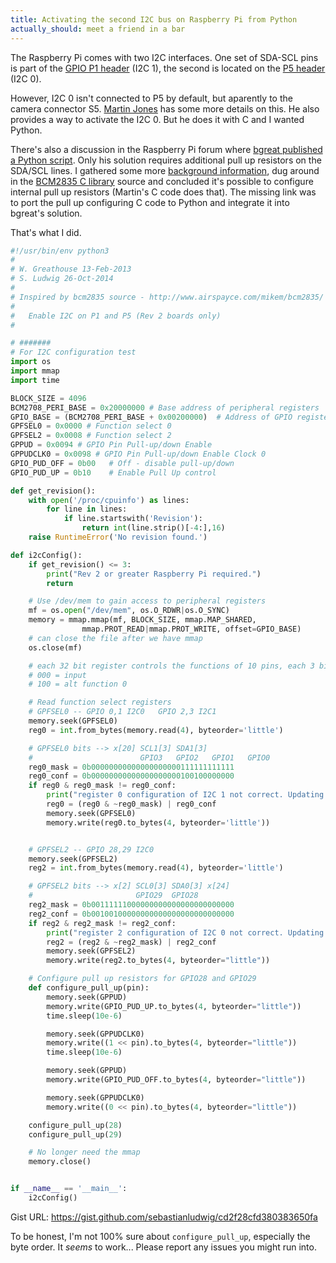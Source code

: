 ```yaml
---
title: Activating the second I2C bus on Raspberry Pi from Python
actually_should: meet a friend in a bar
---
```


The Raspberry Pi comes with two I2C interfaces. One set of SDA-SCL pins is part of the [GPIO P1 header](http://elinux.org/RPi_Low-level_peripherals#General_Purpose_Input.2FOutput_.28GPIO.29) (I2C 1), the second is located on the [P5 header](http://elinux.org/RPi_Low-level_peripherals#P5_header) (I2C 0).

However, I2C 0 isn't connected to P5 by default, but aparently to the camera connector S5. [Martin Jones](http://martin-jones.com/2013/08/20/how-to-get-the-second-raspberry-pi-i2c-bus-to-work/) has some more details on this. He also provides a way to activate the I2C 0. But he does it with C and I wanted Python.

There's also a discussion in the Raspberry Pi forum where [bgreat published a Python script](http://www.raspberrypi.org/forums/viewtopic.php?f=44&t=33092&p=287100#p287100). Only his solution requires additional pull up resistors on the SDA/SCL lines. I gathered some more [background information](http://vzaigrin.wordpress.com/2014/06/06/second-i2c-bus-on-raspberry-pi-running-freebsd/), dug around in the [BCM2835 C library](http://www.airspayce.com/mikem/bcm2835/) source and concluded it's possible to configure internal pull up resistors (Martin's C code does that). The missing link was to port the pull up configuring C code to Python and integrate it into bgreat's solution.

That's what I did.

```python
#!/usr/bin/env python3
#
# W. Greathouse 13-Feb-2013
# S. Ludwig 26-Oct-2014
#
# Inspired by bcm2835 source - http://www.airspayce.com/mikem/bcm2835/
# 
#   Enable I2C on P1 and P5 (Rev 2 boards only)
#

# #######
# For I2C configuration test
import os
import mmap
import time

BLOCK_SIZE = 4096
BCM2708_PERI_BASE = 0x20000000 # Base address of peripheral registers
GPIO_BASE = (BCM2708_PERI_BASE + 0x00200000)  # Address of GPIO registers
GPFSEL0 = 0x0000 # Function select 0
GPFSEL2 = 0x0008 # Function select 2
GPPUD = 0x0094 # GPIO Pin Pull-up/down Enable
GPPUDCLK0 = 0x0098 # GPIO Pin Pull-up/down Enable Clock 0
GPIO_PUD_OFF = 0b00   # Off - disable pull-up/down
GPIO_PUD_UP = 0b10    # Enable Pull Up control

def get_revision():
    with open('/proc/cpuinfo') as lines:
        for line in lines:
            if line.startswith('Revision'):
                return int(line.strip()[-4:],16)
    raise RuntimeError('No revision found.')

def i2cConfig():
    if get_revision() <= 3:
        print("Rev 2 or greater Raspberry Pi required.")
        return

    # Use /dev/mem to gain access to peripheral registers
    mf = os.open("/dev/mem", os.O_RDWR|os.O_SYNC)
    memory = mmap.mmap(mf, BLOCK_SIZE, mmap.MAP_SHARED, 
                mmap.PROT_READ|mmap.PROT_WRITE, offset=GPIO_BASE)
    # can close the file after we have mmap
    os.close(mf)

    # each 32 bit register controls the functions of 10 pins, each 3 bit, starting at the LSB
    # 000 = input
    # 100 = alt function 0

    # Read function select registers
    # GPFSEL0 -- GPIO 0,1 I2C0   GPIO 2,3 I2C1
    memory.seek(GPFSEL0)
    reg0 = int.from_bytes(memory.read(4), byteorder='little')

    # GPFSEL0 bits --> x[20] SCL1[3] SDA1[3] 
    #                        GPIO3   GPIO2   GPIO1   GPIO0
    reg0_mask = 0b00000000000000000000111111111111 
    reg0_conf = 0b00000000000000000000100100000000
    if reg0 & reg0_mask != reg0_conf:
        print("register 0 configuration of I2C 1 not correct. Updating.")
        reg0 = (reg0 & ~reg0_mask) | reg0_conf
        memory.seek(GPFSEL0)
        memory.write(reg0.to_bytes(4, byteorder='little'))


    # GPFSEL2 -- GPIO 28,29 I2C0
    memory.seek(GPFSEL2)
    reg2 = int.from_bytes(memory.read(4), byteorder='little')

    # GPFSEL2 bits --> x[2] SCL0[3] SDA0[3] x[24]
    #                       GPIO29  GPIO28
    reg2_mask = 0b00111111000000000000000000000000 
    reg2_conf = 0b00100100000000000000000000000000
    if reg2 & reg2_mask != reg2_conf:
        print("register 2 configuration of I2C 0 not correct. Updating.")
        reg2 = (reg2 & ~reg2_mask) | reg2_conf
        memory.seek(GPFSEL2)
        memory.write(reg2.to_bytes(4, byteorder="little"))

    # Configure pull up resistors for GPIO28 and GPIO29
    def configure_pull_up(pin):
        memory.seek(GPPUD)
        memory.write(GPIO_PUD_UP.to_bytes(4, byteorder="little"))
        time.sleep(10e-6)

        memory.seek(GPPUDCLK0)
        memory.write((1 << pin).to_bytes(4, byteorder="little"))
        time.sleep(10e-6)

        memory.seek(GPPUD)
        memory.write(GPIO_PUD_OFF.to_bytes(4, byteorder="little"))

        memory.seek(GPPUDCLK0)
        memory.write((0 << pin).to_bytes(4, byteorder="little"))

    configure_pull_up(28)
    configure_pull_up(29)

    # No longer need the mmap
    memory.close()


if __name__ == '__main__':
    i2cConfig()
```
Gist URL: <https://gist.github.com/sebastianludwig/cd2f28cfd380383650fa>

To be honest, I'm not 100% sure about `configure_pull_up`, especially the byte order. It _seems_ to work... Please report any issues you might run into.

